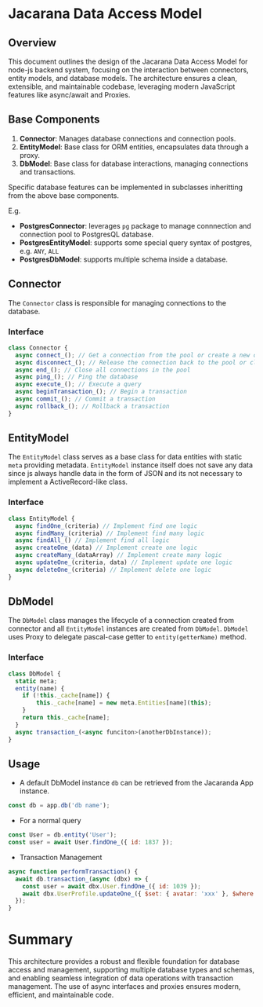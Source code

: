 # Jacarana Data Access Model 

## Overview

This document outlines the design of the Jacarana Data Access Model for node-js backend system, focusing on the interaction between connectors, entity models, and database models. The architecture ensures a clean, extensible, and maintainable codebase, leveraging modern JavaScript features like async/await and Proxies.

## Base Components

1. **Connector**: Manages database connections and connection pools.
2. **EntityModel**: Base class for ORM entities, encapsulates data through a proxy.
3. **DbModel**: Base class for database interactions, managing connections and transactions.

Specific database features can be implemented in subclasses inheritting from the above base components.

E.g. 

- **PostgresConnector**: leverages `pg` package to manage connnection and connection pool to PostgresQL database.
- **PostgresEntityModel**: supports some special query syntax of postgres, e.g. `ANY`, `ALL`
- **PostgresDbModel**: supports multiple schema inside a database.

## Connector 

The `Connector` class is responsible for managing connections to the database.

### Interface

```javascript
class Connector {  
  async connect_(); // Get a connection from the pool or create a new one, depending on the driver
  async disconnect_(); // Release the connection back to the pool or close it
  async end_(); // Close all connections in the pool
  async ping_(); // Ping the database
  async execute_(); // Execute a query
  async beginTransaction_(); // Begin a transaction
  async commit_(); // Commit a transaction
  async rollback_(); // Rollback a transaction
}
```

## EntityModel 

The `EntityModel` class serves as a base class for data entities with static `meta` providing metadata. `EntityModel` instance itself does not save any data since js always handle data in the form of JSON and its not necessary to implement a ActiveRecord-like class.

### Interface

```javascript
class EntityModel {
  async findOne_(criteria) // Implement find one logic
  async findMany_(criteria) // Implement find many logic
  async findAll_() // Implement find all logic
  async createOne_(data) // Implement create one logic
  async createMany_(dataArray) // Implement create many logic
  async updateOne_(criteria, data) // Implement update one logic
  async deleteOne_(criteria) // Implement delete one logic
}
```

## DbModel 

The `DbModel` class manages the lifecycle of a connection created from connector and all `EntityModel` instances are created from `DbModel`. `DbModel` uses Proxy to delegate pascal-case getter to `entity(getterName)` method.

### Interface

```javascript
class DbModel {     
  static meta;
  entity(name) {
    if (!this._cache[name]) {
        this._cache[name] = new meta.Entities[name](this);
    }
    return this._cache[name];
  }
  async transaction_(<async funciton>(anotherDbInstance));
}
```

## Usage

- A default DbModel instance `db` can be retrieved from the Jacaranda App instance.
```javascript
const db = app.db('db name');
```

- For a normal query
```javascript
const User = db.entity('User');
const user = await User.findOne_({ id: 1837 });
```

- Transaction Management
```javascript
async function performTransaction() {
  await db.transaction_(async (dbx) => {
    const user = await dbx.User.findOne_({ id: 1039 });
    await dbx.UserProfile.updateOne_({ $set: { avatar: 'xxx' }, $where: { ref: user.ref } });
  });
}
```

# Summary

This architecture provides a robust and flexible foundation for database access and management, supporting multiple database types and schemas, and enabling seamless integration of data operations with transaction management. The use of async interfaces and proxies ensures modern, efficient, and maintainable code.